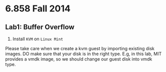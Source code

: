 # 6.858 Fall 2014

## Lab1: Buffer Overflow

1. Install `KVM` on `Linux Mint`

Please take care when we create a kvm guest by importing existing disk images. DO make sure that your disk is in the right type. E.g, in this lab, MIT provides a vmdk image, so we should change our guest disk into vmdk type.
